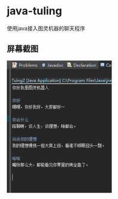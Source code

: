 # java-tuling
使用java接入图灵机器的聊天程序
## 屏幕截图
<img src="https://github.com/Coderbaobao/java-tuling/blob/master/Snipaste_2018-01-13_17-42-00.png?raw=true" width="280"/>

